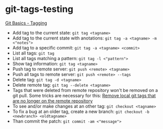 # git-tags-testing
[Git Basics - Tagging](https://git-scm.com/book/en/v2/Git-Basics-Tagging)

- Add tag to the current state:
	`git tag <tagname>`
- Add tag to the current state with anotations: 
	`git tag -a <tagname> -m <"notes">`
- Add tag to a specific commit:
	`git tag -a <tagname> <commit>`
- List all tags:
	`git tag`
- List all tags matching a pattern:
	`git tag -l <"pattern">`
- Show tag information:
    `git tag <tagname>`
- Push tag to remote server:
	`git push <remote> <tagname>`
- Push all tags to remote server:
	`git push <remote> --tags`
- Delete tag:
	`git tag -d <tagname>`
- Delete remote tag:
	`git tag --delete <tagname>`
- Tags that were deleted from remote repository won't be removed on a git pull. Some tricks are necessary for this: [Remove local git tags that are no longer on the remote repository](https://stackoverflow.com/questions/1841341/remove-local-git-tags-that-are-no-longer-on-the-remote-repository#5373319)
- To see and/or make changes at an other tag:
	`git checkout <tagname>`
- To fix a bug at an older tag, create a new branch:
	`git checkout -b <newbranch> <oldtagname>`
- Than commit the patch:
	`git commit -am <"message">`
